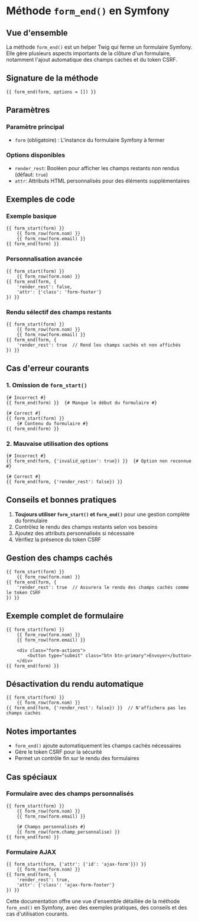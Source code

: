 # Méthode `form_end()` en Symfony

## Vue d'ensemble

La méthode `form_end()` est un helper Twig qui ferme un formulaire Symfony. Elle gère plusieurs aspects importants de la clôture d'un formulaire, notamment l'ajout automatique des champs cachés et du token CSRF.

## Signature de la méthode

```twig
{{ form_end(form, options = []) }}
```

## Paramètres

### Paramètre principal
- `form` (obligatoire) : L'instance du formulaire Symfony à fermer

### Options disponibles
- `render_rest`: Booléen pour afficher les champs restants non rendus (défaut: `true`)
- `attr`: Attributs HTML personnalisés pour des éléments supplémentaires

## Exemples de code

### Exemple basique
```twig
{{ form_start(form) }}
    {{ form_row(form.nom) }}
    {{ form_row(form.email) }}
{{ form_end(form) }}
```

### Personnalisation avancée
```twig
{{ form_start(form) }}
    {{ form_row(form.nom) }}
{{ form_end(form, {
    'render_rest': false,
    'attr': {'class': 'form-footer'}
}) }}
```

### Rendu sélectif des champs restants
```twig
{{ form_start(form) }}
    {{ form_row(form.nom) }}
    {{ form_row(form.email) }}
{{ form_end(form, {
    'render_rest': true  // Rend les champs cachés et non affichés
}) }}
```

## Cas d'erreur courants

### 1. Omission de `form_start()`
```twig
{# Incorrect #}
{{ form_end(form) }}  {# Manque le début du formulaire #}

{# Correct #}
{{ form_start(form) }}
    {# Contenu du formulaire #}
{{ form_end(form) }}
```

### 2. Mauvaise utilisation des options
```twig
{# Incorrect #}
{{ form_end(form, {'invalid_option': true}) }}  {# Option non reconnue #}

{# Correct #}
{{ form_end(form, {'render_rest': false}) }}
```

## Conseils et bonnes pratiques

1. **Toujours utiliser `form_start()` et `form_end()`** pour une gestion complète du formulaire
2. Contrôlez le rendu des champs restants selon vos besoins
3. Ajoutez des attributs personnalisés si nécessaire
4. Vérifiez la présence du token CSRF

## Gestion des champs cachés

```twig
{{ form_start(form) }}
    {{ form_row(form.nom) }}
{{ form_end(form, {
    'render_rest': true  // Assurera le rendu des champs cachés comme le token CSRF
}) }}
```

## Exemple complet de formulaire

```twig
{{ form_start(form) }}
    {{ form_row(form.nom) }}
    {{ form_row(form.email) }}
    
    <div class="form-actions">
        <button type="submit" class="btn btn-primary">Envoyer</button>
    </div>
{{ form_end(form) }}
```

## Désactivation du rendu automatique

```twig
{{ form_start(form) }}
    {{ form_row(form.nom) }}
{{ form_end(form, {'render_rest': false}) }}  // N'affichera pas les champs cachés
```

## Notes importantes

- `form_end()` ajoute automatiquement les champs cachés nécessaires
- Gère le token CSRF pour la sécurité
- Permet un contrôle fin sur le rendu des formulaires

## Cas spéciaux

### Formulaire avec des champs personnalisés
```twig
{{ form_start(form) }}
    {{ form_row(form.nom) }}
    {{ form_row(form.email) }}
    
    {# Champs personnalisés #}
    {{ form_row(form.champ_personnalise) }}
{{ form_end(form) }}
```

### Formulaire AJAX
```twig
{{ form_start(form, {'attr': {'id': 'ajax-form'}}) }}
    {{ form_row(form.nom) }}
{{ form_end(form, {
    'render_rest': true,
    'attr': {'class': 'ajax-form-footer'}
}) }}
```

Cette documentation offre une vue d'ensemble détaillée de la méthode `form_end()` en Symfony, avec des exemples pratiques, des conseils et des cas d'utilisation courants.